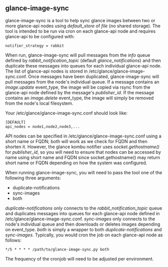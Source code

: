 glance-image-sync
-----------------

glance-image-sync is a tool to help sync glance images between two or more glance-api nodes using _default_store_ of _file_ (no shared storage).  The tool is intended to be run via cron on each glance-api node and requires glance-api to be configured with:

    notifier_strategy = rabbit

When run, glance-image-sync will pull messages from the _info_ queue defined by _rabbit_notification_topic_ (default _glance_notifications_) and then duplicate these messages into queues for each individual glance-api node.  The list of glance-api nodes is stored in /etc/glance/glance-image-sync.conf.  Once messages have been duplicated, glance-image-sync will pull messages from the node's individual queue.  If a message contains an _image.update_ event_type, the image will be copied via rsync from the glance-api node defined by the message's _publisher_id_.  If the message contains an _image.delete_ event_type, the image will simply be removed from the node's local filesystem.

Your /etc/glance/glance-image-sync.conf should look like:

    [DEFAULT]
    api_nodes = node1,node2,node3,...

API nodes can be specified in /etc/glance/glance-image-sync.conf using a short name or FQDN; both will work as we check for FQDN and then shorten it. However, the glance kombu notifier uses _socket.gethostname()_ for _publisher_id_, so you will need to ensure that nodes can be accessed by name using short name and FQDN since socket.gethostname() may return short name or FQDN depending on how the system was configured.

When running glance-image-sync, you will need to pass the tool one of the following three arguments:

* duplicate-notifications
* sync-images
* both

_duplicate-notifications_ only connects to the _rabbit_notification_topic_ queue and duplicates messages into queues for each glance-api node defined in /etc/glance/glance-image-sync.conf. _sync-images_ only connects to the node's individual queue and then downloads or deletes images depending on event_type.  _both_ is simply a wrapper to both _duplicate-notifications_ and _sync-images_.  Typically, you would cron the job on each glance-api node as follows:

    */5 * * * * /path/to/glance-image-sync.py both

The frequency of the cronjob will need to be adjusted per environment.
